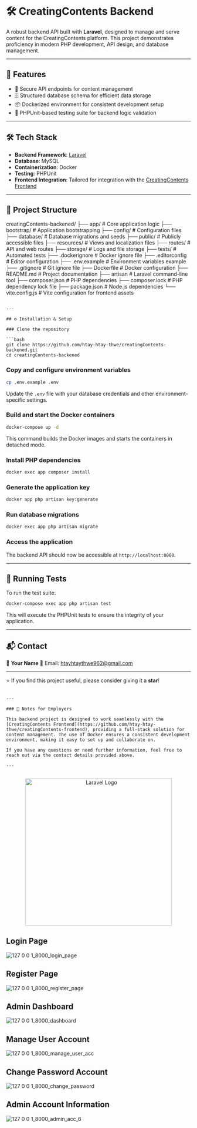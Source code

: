 
# 🛠️ CreatingContents Backend

A robust backend API built with **Laravel**, designed to manage and serve content for the CreatingContents platform. This project demonstrates proficiency in modern PHP development, API design, and database management.

---

## 🚀 Features

- 🔐 Secure API endpoints for content management
- 🗄️ Structured database schema for efficient data storage
- 📦 Dockerized environment for consistent development setup
- 🧪 PHPUnit-based testing suite for backend logic validation

---

## 🛠️ Tech Stack

- **Backend Framework**: [Laravel](https://laravel.com/)
- **Database**: MySQL
- **Containerization**: Docker
- **Testing**: PHPUnit
- **Frontend Integration**: Tailored for integration with the [CreatingContents Frontend](https://github.com/htay-htay-thwe/creatingContents-frontend)

---

## 📂 Project Structure



creatingContents-backened/
├── app/                  # Core application logic
├── bootstrap/            # Application bootstrapping
├── config/               # Configuration files
├── database/             # Database migrations and seeds
├── public/               # Publicly accessible files
├── resources/            # Views and localization files
├── routes/               # API and web routes
├── storage/              # Logs and file storage
├── tests/                # Automated tests
├── .dockerignore         # Docker ignore file
├── .editorconfig         # Editor configuration
├── .env.example          # Environment variables example
├── .gitignore            # Git ignore file
├── Dockerfile            # Docker configuration
├── README.md             # Project documentation
├── artisan               # Laravel command-line tool
├── composer.json         # PHP dependencies
├── composer.lock         # PHP dependency lock file
├── package.json          # Node.js dependencies
└── vite.config.js        # Vite configuration for frontend assets

````

---

## ⚙️ Installation & Setup

### Clone the repository

```bash
git clone https://github.com/htay-htay-thwe/creatingContents-backened.git
cd creatingContents-backened
````

### Copy and configure environment variables

```bash
cp .env.example .env
```

Update the `.env` file with your database credentials and other environment-specific settings.

### Build and start the Docker containers

```bash
docker-compose up -d
```

This command builds the Docker images and starts the containers in detached mode.

### Install PHP dependencies

```bash
docker exec app composer install
```

### Generate the application key

```bash
docker app php artisan key:generate
```

### Run database migrations

```bash
docker exec app php artisan migrate
```

### Access the application

The backend API should now be accessible at `http://localhost:8000`.

---

## 🧪 Running Tests

To run the test suite:

```bash
docker-compose exec app php artisan test
```

This will execute the PHPUnit tests to ensure the integrity of your application.

---

## 📬 Contact

👤 **Your Name**
📧 Email: htayhtaythwe962@gmail.com

---

⭐ If you find this project useful, please consider giving it a **star**!

```

---

### 📌 Notes for Employers

This backend project is designed to work seamlessly with the [CreatingContents Frontend](https://github.com/htay-htay-thwe/creatingContents-frontend), providing a full-stack solution for content management. The use of Docker ensures a consistent development environment, making it easy to set up and collaborate on.

If you have any questions or need further information, feel free to reach out via the contact details provided above.

---
 
```


<p align="center"><a href="https://laravel.com" target="_blank"><img src="https://raw.githubusercontent.com/laravel/art/master/logo-lockup/5%20SVG/2%20CMYK/1%20Full%20Color/laravel-logolockup-cmyk-red.svg" width="400" alt="Laravel Logo"></a></p>


## Login Page
![127 0 0 1_8000_login_page](https://github.com/user-attachments/assets/9a5d9253-34f8-42ba-b43a-e9abd5a950e2)




## Register Page 
![127 0 0 1_8000_register_page](https://github.com/user-attachments/assets/92641911-836d-4d5e-b07b-3bf46b522302)


## Admin Dashboard
![127 0 0 1_8000_dashboard](https://github.com/user-attachments/assets/065fe4a1-5d2b-4c15-9003-24f119b00e13)




## Manage User Account 
![127 0 0 1_8000_manage_user_acc](https://github.com/user-attachments/assets/e267619a-2dd9-44a7-9253-768a041b2532)




## Change Password Account 
![127 0 0 1_8000_change_password](https://github.com/user-attachments/assets/c2ca77ff-b052-4dac-ae23-53e097f1b068)




## Admin Account Information
![127 0 0 1_8000_admin_acc_6](https://github.com/user-attachments/assets/3fbc7a13-4251-45ec-b8b8-53d67acdaa8f)



